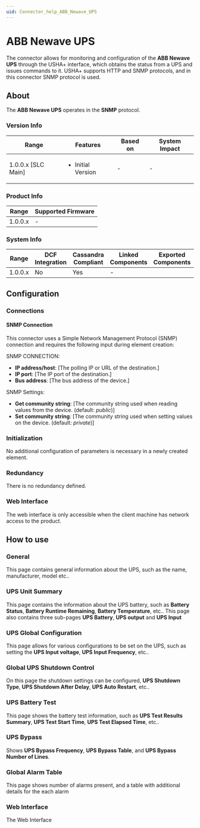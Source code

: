 ```yaml
---
uid: Connector_help_ABB_Newave_UPS
---
```


# ABB Newave UPS

The connector allows for monitoring and configuration of the **ABB Newave UPS** through the USHA+ interface, which obtains the status from a UPS and issues commands to it.
USHA+ supports HTTP and SNMP protocols, and in this connector SNMP protocol is used.

## About

The **ABB Newave UPS** operates in the **SNMP** protocol.

### Version Info

|Range  |Features  |Based on  |System Impact  |
|---------|---------|---------|---------|
|1.0.0.x [SLC Main]     |<ul><li>Initial Version</li></ul>         |-         |-         |

### Product Info

|Range  |Supported Firmware  |
|---------|---------|
|1.0.0.x     |-         |

### System Info

|Range  |DCF Integration  |Cassandra Compliant  |Linked Components  |Exported Components   |
|---------|---------|---------|---------|---------|
|1.0.0.x    |No       |Yes         |-         |   |

## Configuration

### Connections

#### SNMP Connection

This connector uses a Simple Network Management Protocol (SNMP) connection and requires the following input during element creation:

SNMP CONNECTION:

- **IP address/host**: [The polling IP or URL of the destination.]
- **IP port**: [The IP port of the destination.]
- **Bus address**: [The bus address of the device.]

SNMP Settings:

- **Get community string**: [The community string used when reading values from the device. (default: *public*)]
- **Set community string**: [The community string used when setting values on the device. (default: *private*)]


### Initialization

No additional configuration of parameters is necessary in a newly created element.

### Redundancy

There is no redundancy defined.

### Web Interface

The web interface is only accessible when the client machine has network access to the product.

## How to use

### General

This page contains general information about the UPS, such as the name, manufacturer, model etc..

### UPS Unit Summary

This page contains the information about the UPS battery, such as **Battery Status**, **Battery Runtime Remaining**, **Battery Temperature**, etc..
This page also contains three sub-pages **UPS Battery**, **UPS output** and **UPS Input**

### UPS Global Configuration

This page allows for various configurations to be set on the UPS, such as setting the **UPS Input voltage**, **UPS Input Frequency**, etc..

### Global UPS Shutdown Control

On this page the shutdown settings can be configured, **UPS Shutdown Type**, **UPS Shutdown After Delay**, **UPS Auto Restart**, etc..

### UPS Battery Test

This page shows the battery test information, such as **UPS Test Results Summary**, **UPS Test Start Time**, **UPS Test Elapsed Time**, etc..

### UPS Bypass

Shows **UPS Bypass Frequency**, **UPS Bypass Table**, and **UPS Bypass Number of Lines**.

### Global Alarm Table

This page shows number of alarms present, and a table with additional details for the each alarm

### Web Interface

The Web Interface